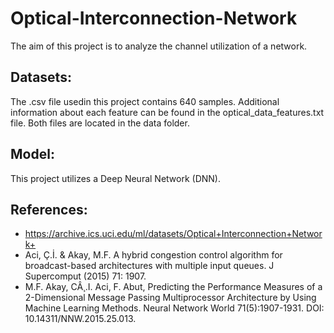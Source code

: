 # Optical-Interconnection-Network

The aim of this project is to analyze the channel utilization of a network. 

## Datasets:

The .csv file usedin this project contains 640 samples. Additional information about each feature can be found in the optical_data_features.txt file. Both files are located in the data folder.

## Model:

This project utilizes a Deep Neural Network (DNN).

## References:

- https://archive.ics.uci.edu/ml/datasets/Optical+Interconnection+Network+
- Aci, Ç.İ. & Akay, M.F. A hybrid congestion control algorithm for broadcast-based architectures with multiple input queues. J Supercomput (2015) 71: 1907.
- M.F. Akay, CÂ¸.I. Aci, F. Abut, Predicting the Performance Measures of a 2-Dimensional Message Passing Multiprocessor Architecture by Using Machine Learning Methods. Neural Network World 71(5):1907-1931. DOI: 10.14311/NNW.2015.25.013.
